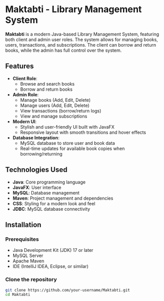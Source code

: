 # Maktabti - Library Management System

**Maktabti** is a modern Java-based Library Management System, featuring both client and admin user roles. The system allows for managing books, users, transactions, and subscriptions. The client can borrow and return books, while the admin has full control over the system.

## Features

- **Client Role**:
    - Browse and search books
    - Borrow and return books
- **Admin Role**:
    - Manage books (Add, Edit, Delete)
    - Manage users (Add, Edit, Delete)
    - View transactions (borrow/return logs)
    - View and manage subscriptions
- **Modern UI**:
    - Stylish and user-friendly UI built with JavaFX
    - Responsive layout with smooth transitions and hover effects
- **Database Integration**:
    - MySQL database to store user and book data
    - Real-time updates for available book copies when borrowing/returning

## Technologies Used

- **Java**: Core programming language
- **JavaFX**: User interface
- **MySQL**: Database management
- **Maven**: Project management and dependencies
- **CSS**: Styling for a modern look and feel
- **JDBC**: MySQL database connectivity

## Installation

### Prerequisites

- Java Development Kit (JDK) 17 or later
- MySQL Server
- Apache Maven
- IDE (IntelliJ IDEA, Eclipse, or similar)

### Clone the repository

```bash
git clone https://github.com/your-username/Maktabti.git
cd Maktabti
